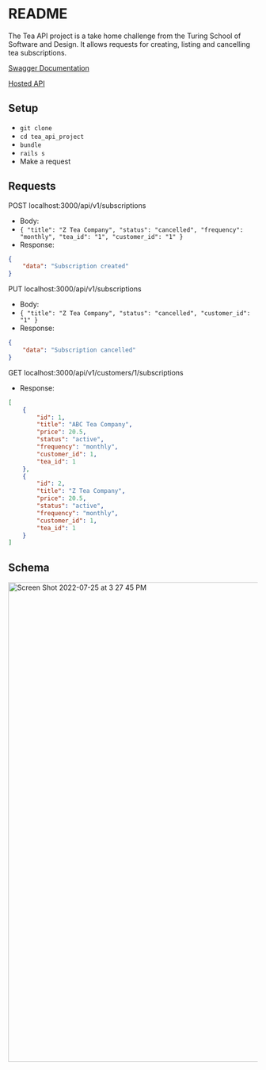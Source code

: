 # README

The Tea API project is a take home challenge from the Turing School of Software and Design. It allows requests for creating, listing and cancelling tea subscriptions. 

[Swagger Documentation](https://app.swaggerhub.com/apis/CLRM1/Tea_Subscription_API/1.0.0)

[Hosted API](https://agile-retreat-10950.herokuapp.com/api/v1/customers/1/subscriptions)

## Setup
- `git clone`
- `cd tea_api_project`
- `bundle`
- `rails s`
- Make a request

## Requests

POST localhost:3000/api/v1/subscriptions
- Body: 
- `{ "title": "Z Tea Company", "status": "cancelled", "frequency": "monthly", "tea_id": "1", "customer_id": "1" }`
- Response:
``` json
{
    "data": "Subscription created"
}

```


PUT localhost:3000/api/v1/subscriptions
- Body: 
- `{ "title": "Z Tea Company", "status": "cancelled", "customer_id": "1" }`
- Response:
``` json
{
    "data": "Subscription cancelled"
}

```

GET localhost:3000/api/v1/customers/1/subscriptions

- Response:
``` json
[
    {
        "id": 1,
        "title": "ABC Tea Company",
        "price": 20.5,
        "status": "active",
        "frequency": "monthly",
        "customer_id": 1,
        "tea_id": 1
    },
    {
        "id": 2,
        "title": "Z Tea Company",
        "price": 20.5,
        "status": "active",
        "frequency": "monthly",
        "customer_id": 1,
        "tea_id": 1
    }
]

```
## Schema

<img width="967" alt="Screen Shot 2022-07-25 at 3 27 45 PM" src="https://user-images.githubusercontent.com/26349568/180879396-8dc24c7b-4e45-4c70-94e3-38aea7ce0a20.png">
